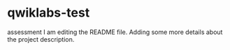 # qwiklabs-test
assessment
I am editing the README file. Adding some more details about the project description.
